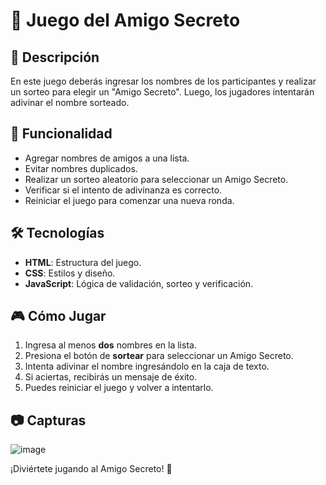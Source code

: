 # 🎁 Juego del Amigo Secreto  

## 📌 Descripción  
En este juego deberás ingresar los nombres de los participantes y realizar un sorteo para elegir un "Amigo Secreto". Luego, los jugadores intentarán adivinar el nombre sorteado.  

## 🚀 Funcionalidad  
- Agregar nombres de amigos a una lista.  
- Evitar nombres duplicados.  
- Realizar un sorteo aleatorio para seleccionar un Amigo Secreto.  
- Verificar si el intento de adivinanza es correcto.  
- Reiniciar el juego para comenzar una nueva ronda.  

## 🛠️ Tecnologías  
- **HTML**: Estructura del juego.  
- **CSS**: Estilos y diseño.  
- **JavaScript**: Lógica de validación, sorteo y verificación.  

## 🎮 Cómo Jugar  
1. Ingresa al menos **dos** nombres en la lista.  
2. Presiona el botón de **sortear** para seleccionar un Amigo Secreto.  
3. Intenta adivinar el nombre ingresándolo en la caja de texto.  
4. Si aciertas, recibirás un mensaje de éxito.  
5. Puedes reiniciar el juego y volver a intentarlo.  

## 📷 Capturas  
![image](https://github.com/user-attachments/assets/6b1d6b92-e1f1-4402-8197-a4aa967222c5)

¡Diviértete jugando al Amigo Secreto! 🎉  
